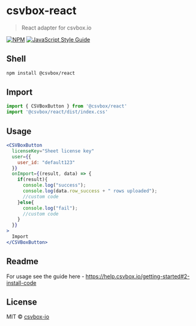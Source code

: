 # csvbox-react

> React adapter for csvbox.io

[![NPM](https://img.shields.io/npm/v/@csvbox/react.svg)](https://www.npmjs.com/package/@csvbox/react) [![JavaScript Style Guide](https://img.shields.io/badge/code_style-standard-brightgreen.svg)](https://standardjs.com)

## Shell

```bash
npm install @csvbox/react
```

## Import
```js
import { CSVBoxButton } from '@csvbox/react'
import '@csvbox/react/dist/index.css'
```

## Usage

```jsx
<CSVBoxButton
  licenseKey="Sheet license key"
  user={{
    user_id: "default123"
  }}
  onImport={(result, data) => {
    if(result){
      console.log("success");
      console.log(data.row_success + " rows uploaded");
      //custom code
    }else{
      console.log("fail");
      //custom code
    }
  }}
>
  Import
</CSVBoxButton>
```

## Readme

For usage see the guide here - https://help.csvbox.io/getting-started#2-install-code


## License

MIT © [csvbox-io](https://github.com/csvbox-io)
